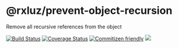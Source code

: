# @rxluz/prevent-object-recursion

Remove all recursive references from the object

[![Build Status](https://travis-ci.org/rxluz/prevent-object-recursion.svg?branch=master)](https://travis-ci.org/rxluz/prevent-object-recursion)
[![Coverage Status](https://coveralls.io/repos/github/rxluz/prevent-object-recursion/badge.svg?branch=master)](https://coveralls.io/github/rxluz/prevent-object-recursion?branch=master)
[![Commitizen friendly](https://img.shields.io/badge/commitizen-friendly-brightgreen.svg)](http://commitizen.github.io/cz-cli/)
![](https://img.shields.io/bundlephobia/min/@rxluz/prevent-object-recursion.svg?style=flat)
